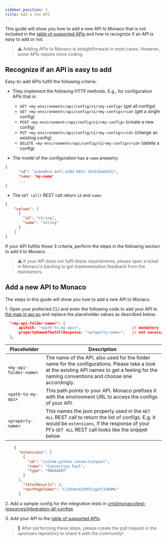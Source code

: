 ```yaml
---
sidebar_position: 2
title: Add a new API
---
```


This guide will show you how to add a new API to Monaco that is not included in the [table of supported APIs](https://github.com/dynatrace-oss/dynatrace-monitoring-as-code#configuration-types--apis) and how to recognize if an API is easy to add or not. 

> :warning: Adding APIs to Monaco is straightforward in most cases. However, some APIs require more coding.

## Recognize if an API is easy to add

Easy-to-add APIs fulfill the following criteria: 

* They implement the following HTTP methods. E.g., for configuration APIs that is: 
  * `GET <my-environment>/api/config/v1/<my-config>` (get all configs)
  * `GET <my-environment>/api/config/v1/<my-config>/<id>` (get a single config)
  * `POST <my-environment>/api/config/v1/<my-config>` (create a new config)
  * `PUT <my-environment>/api/config/v1/<my-config>/<id>` (change an existing config)
  * `DELETE <my-environment>/api/config/v1/<my-config>/<id>` (delete a config)

* The model of the configuration has a `name` property: 
 
```json
{
      "id": "acbed0c4-4ef1-4303-991f-102510a69322",
      "name: "my-name"
      ...
}
```

* The `GET (all)` REST call return `id` and `name`:

```json
{
    "values": [
      {
        "id": "string",
        "name": "string"
      }
    ]
}
```

If your API fulfills these 3 criteria, perform the steps in the following section to add it to Monaco.

> :warning: If your API does not fulfil these requirements, please open a ticket in Monaco's backlog
to get implementation feedback from the maintainers.

## Add a new API to Monaco

The steps in this guide will show you how to add a new API to Monaco. 

1\. Open your preferred CLI and enter the following code to add your API to [the map in api.go](https://github.com/dynatrace-oss/dynatrace-monitoring-as-code/blob/main/pkg/api/api.go#L25) and replace the placeholder values as described below. 

```json
  "<my-api-folder-name>": {
      apiPath: "<path-to-my-api>",                       // mandatory
      propertyNameOfGetAllResponse: "<property-name>",   // not necessary in case of "values"
  },
```
| Placeholder     | Description | 
| ----------- | ----------- | 
| <nobr>`<my-api-folder-name>`</nobr> | The name of the API, also used for the folder name for the configurations. Please take a look at the existing API names to get a feeling for the naming conventions and choose one accordingly.|
| <nobr>`<path-to-my-api>`</nobr> | This path points to your API. Monaco prefixes it with the environment URL to access the configs of your API. |
| <nobr>`<property-name>`</nobr> | This names the json property used in the `GET ALL` REST call to return the list of configs. E.g. it would be `extensions`, if the response of your PI's `GET ALL` REST call looks like the snippet below|
  
```json
    {
      "extensions": [
        {
          "id": "custom.python.connectionpool",
          "name": "Connection Pool",
          "type": "ONEAGENT"
        }
      ],
        "totalResults": 9,
        "nextPageToken": "LlUdYmu5S2MfX/ppfCInR9M="
      }
```

2\. Add a sample config for the integration tests in [cmd/monaco/test-resources/integration-all-configs](https://github.com/dynatrace-oss/dynatrace-monitoring-as-code/tree/main/cmd/monaco/test-resources/integration-all-configs)

3\. Add your API to the [table of supported APIs](https://github.com/dynatrace-oss/dynatrace-monitoring-as-code#configuration-types--apis).

> :rocket: After performing these steps, please create the pull request in the upstream repository to share it with the community! 